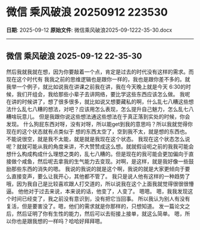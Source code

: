 # 微信 乘风破浪 20250912 223530

**日期**: 2025-09-12
**原始文件**: 微信乘风破浪2025-09-1222-35-30.docx

---

## 微信 乘风破浪 2025-09-12 22-35-30

然后我就我就在想，因为你要敲着一个点，肯定是过去的时代没有这样的需求。而现在这个时代有
我我之前的思维逻辑也是跟你一样的，我也是跟你差不多的。就我举一个例子，就比如说我在讲课之前我在讲，我在今天晚上就是今天
6:30的时候，我们开组会，我给那些小辈子去讲网络，要比学这些东西应该怎么做。
我呢在讲的时候讲了，想了很多很多，就比如说又想要藏私的啊，什么乱七八糟这些想法什么乱七八糟的想法，对吧？应该用怎么表现，怎么提升自己魅力，怎么乱七八糟啥玩意儿。
但是我跟你说这些想法通这些想法在于真正落到实处的时候，你会发现。
什么狗屁东西对呀，没有对呀，所以能get到我的意思吗？所以我就觉得你现在的这个状态就有点类似于
想的东西太空了，空到我不太，就是想的东西也。
不能说很空，就是我不太能，就是就是我现在这个状态。
我现在这个状态怎么说呢？就就可能从我的角度来讲，不大赞赞成这么想。就就假设呃之前的我我可能会想什么构成构成什么理想之类的，乱七八糟的。但是现在的我可能会更加偏向于直接做个咸鱼，然后呢去拿我的生气能力去变现。对啊，是这样，就是我好像一些鼓励那些东西的消失的嗯。
我说的我说的就是这个啊，我说的就是大家更倾向于要么直接变声，要么让我开心，其他都不管了。
我只是说人他有这样的一种趋势了哦，因为我自己是比较喜欢跟人打交道的，所以说我在这个上面我就觉得很很很懵逼。
他他对于过去来说，本来说的话，他变了，人变了。
嗯嗯。
嗯，我我发现这个时间已经变了，我之前没有意识到，没有把它当回事。
所以我认为别人有没有复活，但是要害没了。嗯，他们的需求就是你那样的，只想知道。
发一篇论文之后，然后证明了你有生性的能力，然后可以去衔接上接单，就这么简单。
嗯，所以你也是跟我想的一样吗？哈哈好拜拜嗯。

